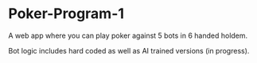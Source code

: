 ﻿# Poker-Program-1
A web app where you can play poker against 5 bots in 6 handed holdem. 

Bot logic includes hard coded as well as AI trained versions (in progress). 
